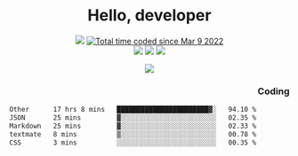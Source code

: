 # <div align='center' >Hello, developer</div>

<div align='center'>
  <a ><img src="https://img.shields.io/badge/dynamic/json?url=https%3A%2F%2Fapi.swo.moe%2Fstats%2Fgithub%2FFree-Aaron-Li&query=count&color=181717&label=GitHub&labelColor=282c34&logo=github&suffix=+follows&cacheSeconds=3600"></a>
  <a href="https://wakatime.com/@fe40087f-8eae-48dc-9950-ad0633db1591"><img src="https://wakatime.com/badge/user/fe40087f-8eae-48dc-9950-ad0633db1591.svg" alt="Total time coded since Mar 9 2022" /></a>
</div>
<div align='center'>
  <a><img src="https://img.shields.io/badge/C%2FC%2B%2B%20-%20%2375664D"></a>
  <a><img src="https://img.shields.io/badge/Kotlin%20-%20%2375664D"></a>
  <a><img src="https://img.shields.io/badge/JavaScript%20-%20%2375664D"></a>
</div>

<p align="center">
  <img src="https://readme-typing-svg.demolab.com/?lines=你好!+开发者;Hello!+ developer&font=Fira%20Code&center=true&width=380&height=50&duration=4000&pause=1000">
</p>


<div align='right'>
  <h3>Coding</h3>
</div>

<!--START_SECTION:waka-->

```txt
Other      17 hrs 8 mins   ███████████████████████▓░   94.10 %
JSON       25 mins         ▓░░░░░░░░░░░░░░░░░░░░░░░░   02.35 %
Markdown   25 mins         ▓░░░░░░░░░░░░░░░░░░░░░░░░   02.33 %
textmate   8 mins          ▒░░░░░░░░░░░░░░░░░░░░░░░░   00.78 %
CSS        3 mins          ░░░░░░░░░░░░░░░░░░░░░░░░░   00.35 %
```

<!--END_SECTION:waka-->




